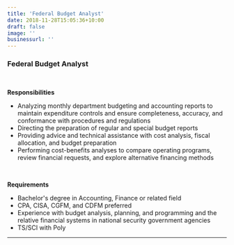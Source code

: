 ```yaml
---
title: 'Federal Budget Analyst'
date: 2018-11-28T15:05:36+10:00
draft: false
image: ''
businessurl: ''
---
```

### Federal Budget Analyst
<br>

__Responsibilities__

- Analyzing monthly department budgeting and accounting reports to maintain expenditure controls and ensure completeness, accuracy, and conformance with procedures and regulations
- Directing the preparation of regular and special budget reports
- Providing advice and technical assistance with cost analysis, fiscal allocation, and budget preparation
- Performing cost-benefits analyses to compare operating programs, review financial requests, and explore alternative financing methods

<br>

__Requirements__

- Bachelor's degree in Accounting, Finance or related field
- CPA, CISA, CGFM, and CDFM preferred
- Experience with budget analysis, planning, and programming and the relative financial systems in national security government agencies
- TS/SCI with Poly

---